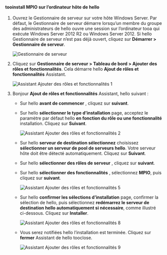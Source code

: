 #### <a name="tooinstall-mpio-on-hello-host"></a>tooinstall MPIO sur l’ordinateur hôte de hello
1. Ouvrez le Gestionnaire de serveur sur votre hôte Windows Server. Par défaut, le Gestionnaire de serveur démarre lorsqu’un membre du groupe des administrateurs de hello ouvre une session sur l’ordinateur tooa qui exécute Windows Server 2012 R2 ou Windows Server 2012. Si hello Gestionnaire de serveur n’est pas déjà ouvert, cliquez sur **Démarrer > Gestionnaire de serveur**.
   
    ![Gestionnaire de serveur](./media/storsimple-install-mpio-windows-server/IC740997.png)
2. Cliquez sur **Gestionnaire de serveur > Tableau de bord > Ajouter des rôles et fonctionnalités**. Cela démarre hello **Ajout de rôles et fonctionnalités** Assistant.
   
    ![Assistant Ajouter des rôles et fonctionnalités 1](./media/storsimple-install-mpio-windows-server/IC740998.png)
3. Bonjour **Ajout de rôles et fonctionnalités** Assistant, hello suivant :
   
   * Sur hello **avant de commencer** , cliquez sur **suivant**.
   * Sur hello **sélectionner le type d’installation** page, acceptez le paramètre par défaut hello **en fonction du rôle ou une fonctionnalité** installation. Cliquez sur **Suivant**.
     
       ![Assistant Ajouter des rôles et fonctionnalités 2](./media/storsimple-install-mpio-windows-server/IC740999.png)
   * Sur hello **serveur de destination sélectionnez** choisissez **sélectionner un serveur de pool de serveurs hello**. Votre serveur hôte doit être détecté automatiquement. Cliquez sur **Suivant**.
   * Sur hello **sélectionner des rôles de serveur** , cliquez sur **suivant**.
   * Sur hello **sélectionner des fonctionnalités** , sélectionnez **MPIO**, puis cliquez sur **suivant**.
     
       ![Assistant Ajouter des rôles et fonctionnalités 5](./media/storsimple-install-mpio-windows-server/IC741000.png)
   * Sur hello **confirmer les sélections d’installation** page, confirmer la sélection de hello, puis sélectionnez **redémarrez le serveur de destination hello automatiquement si nécessaire**, comme illustré ci-dessous. Cliquez sur **Installer**.
     
       ![Assistant Ajouter des rôles et fonctionnalités 8](./media/storsimple-install-mpio-windows-server/IC741001.png)
   * Vous serez notifiées hello l’installation est terminée. Cliquez sur **fermer** Assistant de hello tooclose.
     
       ![Assistant Ajouter des rôles et fonctionnalités 9](./media/storsimple-install-mpio-windows-server/IC741002.png)

